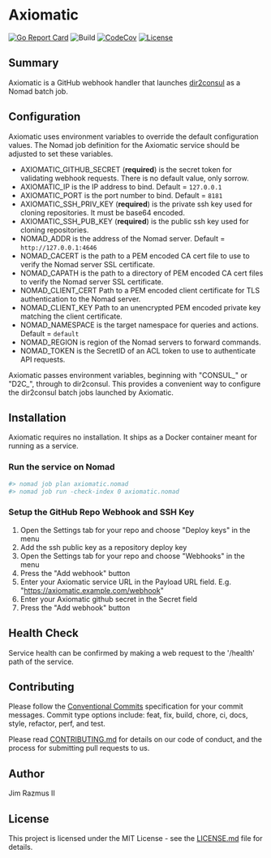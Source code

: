 # Axiomatic

[![Go Report Card](https://goreportcard.com/badge/github.com/code42/axiomatic)](https://goreportcard.com/report/github.com/code42/axiomatic)
![Build](https://github.com/code42/axiomatic/workflows/Go/badge.svg?branch=master)
[![CodeCov](https://codecov.io/gh/code42/axiomatic/branch/master/graph/badge.svg)](https://codecov.io/gh/code42/axiomatic)
[![License](http://img.shields.io/:license-mit-blue.svg?style=flat-square)](http://badges.mit-license.org)

## Summary

Axiomatic is a GitHub webhook handler that launches [dir2consul](https://github.com/code42/dir2consul) as a Nomad batch job.

## Configuration

Axiomatic uses environment variables to override the default configuration values. The Nomad job definition for the Axiomatic service should be adjusted to set these variables.

* AXIOMATIC_GITHUB_SECRET (**required**) is the secret token for validating webhook requests. There is no default value, only sorrow.
* AXIOMATIC_IP is the IP address to bind. Default = `127.0.0.1`
* AXIOMATIC_PORT is the port number to bind. Default = `8181`
* AXIOMATIC_SSH_PRIV_KEY (**required**) is the private ssh key used for cloning repositories. It must be base64 encoded.
* AXIOMATIC_SSH_PUB_KEY (**required**) is the public ssh key used for cloning repositories.
* NOMAD_ADDR is the address of the Nomad server. Default = `http://127.0.0.1:4646`
* NOMAD_CACERT is the path to a PEM encoded CA cert file to use to verify the Nomad server SSL certificate.
* NOMAD_CAPATH is the path to a directory of PEM encoded CA cert files to verify the Nomad server SSL certificate.
* NOMAD_CLIENT_CERT Path to a PEM encoded client certificate for TLS authentication to the Nomad server.
* NOMAD_CLIENT_KEY Path to an unencrypted PEM encoded private key matching the client certificate.
* NOMAD_NAMESPACE is the target namespace for queries and actions. Default = `default`
* NOMAD_REGION is region of the Nomad servers to forward commands.
* NOMAD_TOKEN is the SecretID of an ACL token to use to authenticate API requests.

Axiomatic passes environment variables, beginning with "CONSUL_" or "D2C_", through to dir2consul. This provides a convenient way to configure the dir2consul batch jobs launched by Axiomatic.

## Installation

Axiomatic requires no installation. It ships as a Docker container meant for running as a service.

### Run the service on Nomad

```bash
#> nomad job plan axiomatic.nomad
#> nomad job run -check-index 0 axiomatic.nomad
```

### Setup the GitHub Repo Webhook and SSH Key

1. Open the Settings tab for your repo and choose "Deploy keys" in the menu
1. Add the ssh public key as a repository deploy key
1. Open the Settings tab for your repo and choose "Webhooks" in the menu
1. Press the "Add webhook" button
1. Enter your Axiomatic service URL in the Payload URL field. E.g. "https://axiomatic.example.com/webhook"
1. Enter your Axiomatic github secret in the Secret field
1. Press the "Add webhook" button

## Health Check

Service health can be confirmed by making a web request to the '/health' path of the service.

## Contributing

Please follow the [Conventional Commits](https://www.conventionalcommits.org/en/v1.0.0/) specification for your commit messages. Commit type options include: feat, fix, build, chore, ci, docs, style, refactor, perf, and test.

Please read [CONTRIBUTING.md](CONTRIBUTING.md) for details on our code of conduct, and the process for submitting pull requests to us.

## Author

Jim Razmus II

## License

This project is licensed under the MIT License - see the [LICENSE.md](LICENSE.md) file for details.

